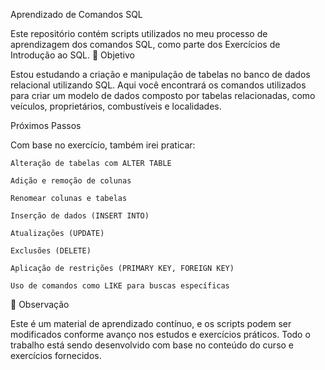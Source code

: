  Aprendizado de Comandos SQL

Este repositório contém scripts utilizados no meu processo de aprendizagem dos comandos SQL, como parte dos Exercícios de Introdução ao SQL.
🧠 Objetivo

Estou estudando a criação e manipulação de tabelas no banco de dados relacional utilizando SQL. Aqui você encontrará os comandos utilizados para criar um modelo de dados composto por tabelas relacionadas, como veículos, proprietários, combustíveis e localidades.

Próximos Passos

Com base no exercício, também irei praticar:

    Alteração de tabelas com ALTER TABLE

    Adição e remoção de colunas

    Renomear colunas e tabelas

    Inserção de dados (INSERT INTO)

    Atualizações (UPDATE)

    Exclusões (DELETE)

    Aplicação de restrições (PRIMARY KEY, FOREIGN KEY)

    Uso de comandos como LIKE para buscas específicas

📌 Observação

Este é um material de aprendizado contínuo, e os scripts podem ser modificados conforme avanço nos estudos e exercícios práticos. Todo o trabalho está sendo desenvolvido com base no conteúdo do curso e exercícios fornecidos.
